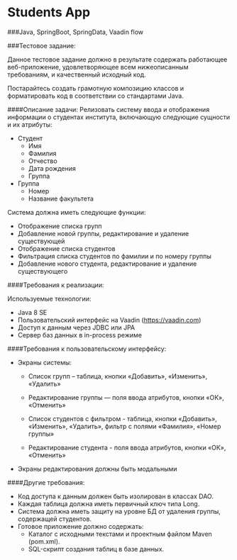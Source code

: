 # Students App

###Java, SpringBoot, SpringData, Vaadin flow

###Тестовое задание:

Данное тестовое задание должно в результате содержать работающее веб-приложение,
удовлетворяющее всем нижеописанным требованиям, и качественный исходный код.

Постарайтесь создать грамотную композицию классов и форматировать код в соответствии
со стандартами Java.

####Описание задачи:
Релизовать систему ввода и отображения информации о студентах института, включающую
следующие сущности и их атрибуты:
- Студент
    - Имя
    - Фамилия
    - Отчество
    - Дата рождения
    - Группа
- Группа
    - Номер
    - Название факультета
    
Система должна иметь следующие функции:
- Отображение списка групп
- Добавление новой группы, редактирование и удаление существующей
- Отображение списка студентов
- Фильтрация списка студентов по фамилии и по номеру группы
- Добавление нового студента, редактирование и удаление существующего

####Требования к реализации:

Используемые технологии:
- Java 8 SE
- Пользовательский интерфейс на Vaadin (https://vaadin.com)
- Доступ к данным через JDBC или JPA
- Сервер баз данных в in-process режиме

####Требования к пользовательскому интерфейсу:
- Экраны системы:
    - Список групп – таблица, кнопки «Добавить», «Изменить», «Удалить»
    - Редактирование группы — поля ввода атрибутов, кнопки «ОК», «Отменить»

    - Список студентов с фильтром - таблица, кнопки «Добавить», «Изменить»,
«Удалить», фильтр с полями «Фамилия», «Номер группы»
    - Редактирование студента - поля ввода атрибутов, кнопки «ОК», «Отменить»
- Экраны редактирования должны быть модальными

####Другие требования:
- Код доступа к данным должен быть изолирован в классах DAO.
- Каждая таблица должна иметь первичный ключ типа Long.
- Система должна иметь защиту на уровне БД от удаления группы, содержащей
студентов.
- Готовое приложение должно содержать:
    - Каталог с исходными текстами и проектным файлом Maven (pom.xml).
    - SQL-скрипт создания таблиц в базе данных.